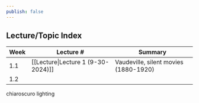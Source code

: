 ```yaml
---
publish: false
---
```


## Lecture/Topic Index

| Week | Lecture #                                                                                         | Summary                               |
| ---- | ------------------------------------------------------------------------------------------------- | ------------------------------------- |
| 1.1  | [[Lecture\|Lecture 1 (9-30-2024)]] | Vaudeville, silent movies (1880-1920) |
| 1.2  |                                                                                                   |                                       |


chiaroscuro lighting